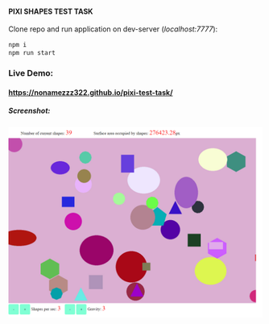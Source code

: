 
#### PIXI SHAPES TEST TASK

Clone repo and run application on dev-server (*localhost:7777*):
```
npm i
npm run start
```
### Live Demo: 
#### https://nonamezzz322.github.io/pixi-test-task/

##### Screenshot:
![something was troubled -_-](https://raw.githubusercontent.com/Nonamezzz322/pixi-test-task/master/src/assets/screenshot.jpg "Pixi shapes")
